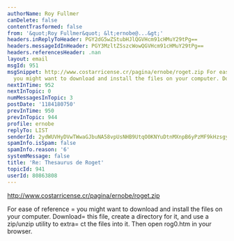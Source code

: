 ```yaml
---
authorName: Roy Fullmer
canDelete: false
contentTrasformed: false
from: '&quot;Roy Fullmer&quot; &lt;ernobe@...&gt;'
headers.inReplyToHeader: PGY2dG5wZStubHJlQGVHcm91cHMuY29tPg==
headers.messageIdInHeader: PGY3MzltZSszcWowQGVHcm91cHMuY29tPg==
headers.referencesHeader: .nan
layout: email
msgId: 951
msgSnippet: http://www.costarricense.cr/pagina/ernobe/roget.zip For ease of reference
  you might want to download and install the files on your computer. Download this
nextInTime: 952
nextInTopic: 0
numMessagesInTopic: 3
postDate: '1184180750'
prevInTime: 950
prevInTopic: 944
profile: ernobe
replyTo: LIST
senderId: 2ydWUVHyDVwTWwaGJbuNA58vpUsNHB9UtqO0KNYuDtnMXnpB6yPzMF9kHzsgySPVx1QETlpY9LfoPi9X-rddUcjMlBYviI0
spamInfo.isSpam: false
spamInfo.reason: '6'
systemMessage: false
title: 'Re: Thesaurus de Roget'
topicId: 941
userId: 80863808
---
```


http://www.costarricense.cr/pagina/ernobe/roget.zip

For ease of reference =
you might want to download and install the files
on your computer. Download=
 this file, create a directory for it, and
use a zip/unzip utility to extra=
ct the files into it. Then open
rog0.htm in your browser. 



